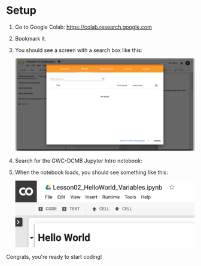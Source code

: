 
# Setup

1. Go to Google Colab: https://colab.research.google.com

1. Bookmark it.

1. You should see a screen with a search box like this:  

    <img src="../Figures/01colab.png" style="width: 500px;"/>

1. Search for the GWC-DCMB Jupyter Intro notebook:

1. When the notebook loads, you should see something like this:

    <img src="../Figures/08helloworld.png" style="width: 500px;"/>

Congrats, you're ready to start coding!
